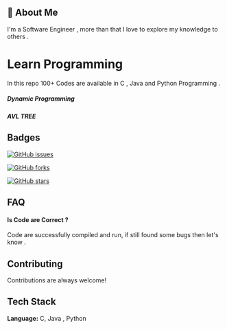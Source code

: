 ## 🚀 About Me
I'm a Software Engineer , more than that I love to 
explore my knowledge to others .

  
# Learn Programming

In this repo 100+ Codes are available in C ,
Java and Python Programming .
##### Dynamic Programming
##### AVL TREE


## Badges

[![GitHub issues](https://img.shields.io/github/issues/vishalsingh7663/Learn-Programming)](https://github.com/vishalsingh7663/Learn-Programming/issues)

[![GitHub forks](https://img.shields.io/github/forks/vishalsingh7663/Learn-Programming)](https://github.com/vishalsingh7663/Learn-Programming/network)

[![GitHub stars](https://img.shields.io/github/stars/vishalsingh7663/Learn-Programming)](https://github.com/vishalsingh7663/Learn-Programming/stargazers)
  
## FAQ

#### Is Code are Correct ?

Code are successfully compiled and run, if still found 
some bugs then let's know .

  
## Contributing

Contributions are always welcome!

  
## Tech Stack

**Language:** C, Java , Python